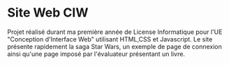 # Site Web CIW
Projet réalisé durant ma première année de License Informatique pour l'UE "Conception d'Interface Web" utilisant HTML,CSS et Javascript.
Le site présente rapidement la saga Star Wars, un exemple de page de connexion ainsi qu'une page imposé par l'évaluateur présentant un livre.

